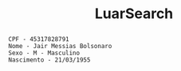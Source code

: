 # <p align="center">LuarSearch

```
CPF - 45317828791
Nome - Jair Messias Bolsonaro
Sexo - M - Masculino
Nascimento - 21/03/1955
```
